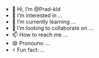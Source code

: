 - 👋 Hi, I’m @Prad-kld
- 👀 I’m interested in ...
- 🌱 I’m currently learning ...
- 💞️ I’m looking to collaborate on ...
- 📫 How to reach me ...
- 😄 Pronouns: ...
- ⚡ Fun fact: ...

<!---
Prad-kld/Prad-kld is a ✨ special ✨ repository because its `README.md` (this file) appears on your GitHub profile.
You can click the Preview link to take a look at your changes.
--->
